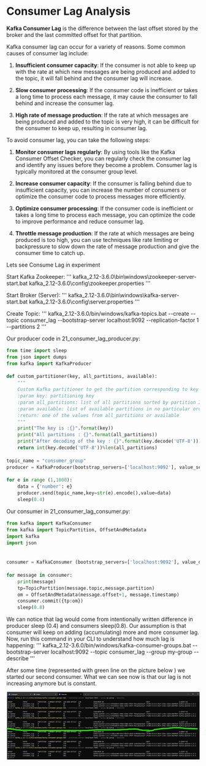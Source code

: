 # Consumer Lag Analysis

**Kafka Consumer Lag** is the difference between the last offset stored by the broker and the last committed offset for that partition.

Kafka consumer lag can occur for a variety of reasons. Some common causes of consumer lag include:

1. **Insufficient consumer capacity**: If the consumer is not able to keep up with the rate at which new messages are being produced and added to the topic, it will fall behind and the consumer lag will increase.

2. **Slow consumer processing**: If the consumer code is inefficient or takes a long time to process each message, it may cause the consumer to fall behind and increase the consumer lag.

3. **High rate of message production**: If the rate at which messages are being produced and added to the topic is very high, it can be difficult for the consumer to keep up, resulting in consumer lag.

To avoid consumer lag, you can take the following steps:

1. **Monitor consumer lags regularly**: By using tools like the Kafka Consumer Offset Checker, you can regularly check the consumer lag and identify any issues before they become a problem. Consumer lag is typically monitored at the consumer group level.

2. **Increase consumer capacity**: If the consumer is falling behind due to insufficient capacity, you can increase the number of consumers or optimize the consumer code to process messages more efficiently.

3. **Optimize consumer processing**: If the consumer code is inefficient or takes a long time to process each message, you can optimize the code to improve performance and reduce consumer lag.

4. **Throttle message production**: If the rate at which messages are being produced is too high, you can use techniques like rate limiting or backpressure to slow down the rate of message production and give the consumer time to catch up.

Lets see Consume Lag in experiment

Start Kafka Zookeeper:
'''
kafka_2.12-3.6.0\bin\windows\zookeeper-server-start.bat  kafka_2.12-3.6.0\config\zookeeper.properties
'''

Start Broker (Server):
'''
kafka_2.12-3.6.0\bin\windows\kafka-server-start.bat kafka_2.12-3.6.0\config\server.properties 
'''

Create Topic:
'''
kafka_2.12-3.6.0/bin/windows/kafka-topics.bat --create --topic consumer_lag --bootstrap-server localhost:9092 --replication-factor 1 --partitions 2
'''

Our producer code in 21_consumer_lag_producer.py:

```python
from time import sleep
from json import dumps
from kafka import KafkaProducer

def custom_partitioner(key, all_partitions, available):
    """
    Custom Kafka partitioner to get the partition corresponding to key
    :param key: partitioning key
    :param all_partitions: list of all partitions sorted by partition ID
    :param available: list of available partitions in no particular order
    :return: one of the values from all_partitions or available
    """
    print("The key is :{}".format(key))
    print("All partitions : {}".format(all_partitions))
    print("After decoding of the key : {}".format(key.decode('UTF-8')))
    return int(key.decode('UTF-8'))%len(all_partitions)

topic_name = "consumer_group"
producer = KafkaProducer(bootstrap_servers=['localhost:9092'], value_serializer= lambda x: dumps(x).encode('UTF-8'), partitioner=custom_partitioner)

for e in range (1,1000):
    data = {'number': e}
    producer.send(topic_name,key=str(e).encode(),value=data)
    sleep(0.4)
```

Our consumer in 21_consumer_lag_consumer.py:
```python
from kafka import KafkaConsumer
from kafka import TopicPartition, OffsetAndMetadata
import kafka
import json


consumer = KafkaConsumer (bootstrap_servers=['localhost:9092'], value_deserializer= lambda m: json.loads(m.decode('utf-8')), group_id = 'my-group', auto_offset_reset ='earliest', enable_auto_commit = False)

for message in consumer:
    print(message)
    tp=TopicPartition(message.topic,message.partition)
    om = OffsetAndMetadata(message.offset+1, message.timestamp)
    consumer.commit({tp:om})
    sleep(0.8)

```

We can notice that lag would come from intentionally written difference in producer sleep (0.4) and consumers sleep(0.8). Our assumption is that consumer will keep on adding (accumulating) more and more consumer lag.
Now, run this command in your CLI to understand how much lag is happening:
'''
kafka_2.12-3.6.0/bin/windows/kafka-consumer-groups.bat --bootstrap-server localhost:9092 --topic consumer_lag --group my-group --describe
'''

After some time (represented with green line on the picture below ) we started our second consumer. What we can see now is that our lag is not increasing anymore but is constant.

![Alt text](image.png)